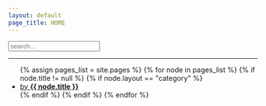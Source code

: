 ```yaml
---
layout: default
page_title: HOME
---
```


<div class="search">
  <input type="text" id="searchInput" class="searchInput" placeholder="search...">

  <ul id="searchResults" class="searchResults"></ul>

  <hr class="pageHr" />

  <ul class="categoryList">
  {% assign pages_list = site.pages %}
  {% for node in pages_list %}
    {% if node.title != null %}
      {% if node.layout == "category" %}
      <a class="categoryLink {% if page.url == node.url %} active{% endif %}"
      href="{{ site.baseurl }}{{ node.url }}"><li>by <b>{{ node.title }}</b></li></a>
      {% endif %}
    {% endif %}
  {% endfor %}
  </ul>
</div>



<!-- Script pointing to jekyll-search.js -->
<script src="{{site.baseurl}}/asset/js/jekyll-search.js" type="text/javascript"></script>

<script type="text/javascript">
      SimpleJekyllSearch({
        searchInput: document.getElementById('searchInput'),
        resultsContainer: document.getElementById('searchResults'),
        json: '{{ site.baseurl }}/search.json',
        searchResultTemplate: '<a href="{url}" title="{desc}"><li>{title}</li></a>',
        noResultsText: '<li>검색 결과를 찾을 수 없습니다..ㅠㅜ</li>',
        limit: 20,
        fuzzy: false,
        exclude: ['Welcome']
      })
</script>
